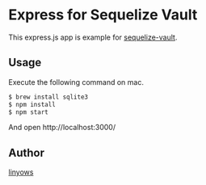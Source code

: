 Express for Sequelize Vault
===========================

This express.js app is example for [sequelize-vault](https://github.com/linyows/sequelize-vault).

Usage
-----

Execute the following command on mac.

```sh
$ brew install sqlite3
$ npm install
$ npm start
```

And open http://localhost:3000/

Author
------

[linyows](https://github.com/linyows)
